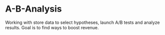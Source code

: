 # A-B-Analysis
Working with store data to select hypotheses, launch A/B tests and analyze results. Goal is to find ways to boost revenue.
